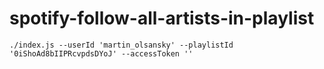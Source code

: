 # spotify-follow-all-artists-in-playlist

```
./index.js --userId 'martin_olsansky' --playlistId '0iShoAd8bIIPRcvpdsDYoJ' --accessToken ''
```

